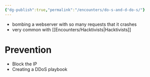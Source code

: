 ```yaml
---
{"dg-publish":true,"permalink":"/encounters/do-s-and-d-do-s/"}
---
```


- bombing a webserver with so many requests that it crashes
- very common with [[Encounters/Hacktivists\|Hacktivists]]
# Prevention
- Block the IP
- Creating a DDoS playbook

